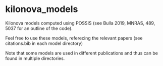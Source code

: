 # kilonova_models
Kilonova models computed using POSSIS (see Bulla 2019, MNRAS, 489, 5037 for an outline of the code).

Feel free to use these models, referecing the relevant papers (see citations.bib in each model directory)

Note that some models are used in different publications and thus can be found in multiple directories.
